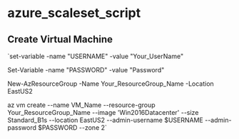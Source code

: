 # azure_scaleset_script
## Create Virtual Machine


`set-variable -name "USERNAME" -value "Your_UserName"

Set-Variable -name "PASSWORD" -value "Password"

New-AzResourceGroup -Name Your_ResourceGroup_Name -Location EastUS2

az vm create --name VM_Name --resource-group Your_ResourceGroup_Name --image 'Win2016Datacenter' --size Standard_B1s --location EastUS2 --admin-username $USERNAME --admin-password $PASSWORD --zone 2`
